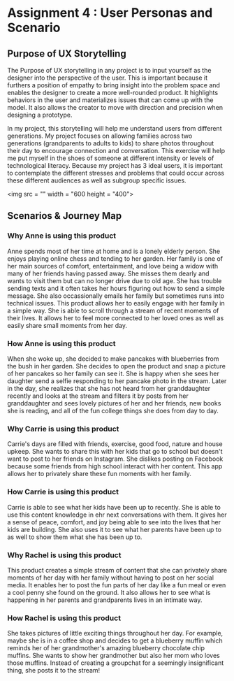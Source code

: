 # Assignment 4 : User Personas and Scenario 

## Purpose of UX Storytelling 
The Purpose of UX storytelling in any project is to input yourself as the designer into the perspective of the user. 
This is important because it furthers a position of empathy to bring insight into the problem space and enables the designer 
to create a more well-rounded product. It highlights behaviors in the user and materializes issues that
can come up with the model. It also allows the creator to move with direction and precision when designing a prototype. 

In my project, this storytelling will help me understand users from different generations. My project focuses on allowing families across two generations (grandparents to adults to kids) to share photos throughout their day to encourage connection and conversation. This exercise will help me put myself in the shoes of someone at different intensity or levels of technological literacy. Because my project has 3 ideal users, it is important to contemplate the different stresses and problems that could occur across these different audiences as well as subgroup specific issues. 

<img src = "" width = "600 height = "400">




## Scenarios & Journey Map 

### Why Anne is using this product 

Anne spends most of her time at home and is a lonely elderly person. She enjoys playing online chess and tending to her garden. Her family is one of her main sources of comfort, entertainment, and love being a widow with many of her friends having passed away. She misses them dearly and wants to visit them but can no longer drive due to old age. She has trouble sending texts and it often takes her hours figuring out how to send a simple message. She also occassionally emails her family but sometimes runs into technical issues. This product allows her to easily engage with her family in a simple way. She is able to scroll through a stream of recent moments of their lives. It allows her to feel more connected to her loved ones as well as easily share small moments from her day. 

### How Anne is using this product 

When she woke up, she decided to make pancakes with blueberries from the bush in her garden. She decides to open the product and snap a picture of her pancakes so her family can see it. She is happy when she sees her daughter send a selfie responding to her pancake photo in the stream. Later in the day, she realizes that she has not heard from her granddaughter recently and looks at the stream and filters it by posts from her granddaughter and sees lovely pictures of her and her friends, new books she is reading, and all of the fun college things she does from day to day. 


### Why Carrie is using this product 

Carrie's days are filled with friends, exercise, good food, nature and house upkeep. She wants to share this with her kids that go to school but doesn't want to post to her friends on Instagram. She dislikes posting on Facebook because some friends from high school interact with her content. This app allows her to privately share these fun moments with her family. 

### How Carrie is using this product 

Carrie is able to see what her kids have been up to recently. She is able to use this content knowledge in ehr next conversations with them. It gives her a sense of peace, comfort, and joy being able to see into the lives that her kids are building. She also uses it to see what her parents have been up to as well to show them what she has been up to. 


### Why Rachel is using this product 

This product creates a simple stream of content that she can privately share moments of her day with her family without having to post on her social media. It enables her to post the fun parts of her day like a fun meal or even a cool penny she found on the ground. It also allows her to see what is happening in her parents and grandparents lives in an intimate way. 

### How Rachel is using this product 

She takes pictures of little exciting things throughout her day. For example, maybe she is in a coffee shop and decides to get a blueberry muffin which reminds her of her grandmother's amazing blueberry chocolate chip muffins. She wants to show her grandmother but also her mom who loves those muffins. Instead of creating a groupchat for a seemingly insignificant thing, she posts it to the stream!
